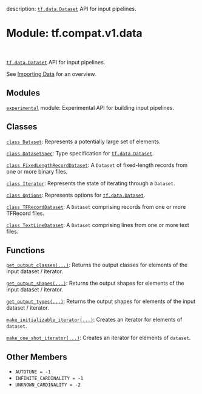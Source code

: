 description: <a href="../../../tf/data/Dataset.md"><code>tf.data.Dataset</code></a> API for input pipelines.

<div itemscope itemtype="http://developers.google.com/ReferenceObject">
<meta itemprop="name" content="tf.compat.v1.data" />
<meta itemprop="path" content="Stable" />
<meta itemprop="property" content="AUTOTUNE"/>
<meta itemprop="property" content="INFINITE_CARDINALITY"/>
<meta itemprop="property" content="UNKNOWN_CARDINALITY"/>
</div>

# Module: tf.compat.v1.data

<!-- Insert buttons and diff -->

<table class="tfo-notebook-buttons tfo-api nocontent" align="left">

</table>



<a href="../../../tf/data/Dataset.md"><code>tf.data.Dataset</code></a> API for input pipelines.


See [Importing Data](https://tensorflow.org/guide/data) for an overview.

## Modules

[`experimental`](../../../tf/compat/v1/data/experimental.md) module: Experimental API for building input pipelines.

## Classes

[`class Dataset`](../../../tf/compat/v1/data/Dataset.md): Represents a potentially large set of elements.

[`class DatasetSpec`](../../../tf/data/DatasetSpec.md): Type specification for <a href="../../../tf/data/Dataset.md"><code>tf.data.Dataset</code></a>.

[`class FixedLengthRecordDataset`](../../../tf/compat/v1/data/FixedLengthRecordDataset.md): A `Dataset` of fixed-length records from one or more binary files.

[`class Iterator`](../../../tf/compat/v1/data/Iterator.md): Represents the state of iterating through a `Dataset`.

[`class Options`](../../../tf/data/Options.md): Represents options for <a href="../../../tf/data/Dataset.md"><code>tf.data.Dataset</code></a>.

[`class TFRecordDataset`](../../../tf/compat/v1/data/TFRecordDataset.md): A `Dataset` comprising records from one or more TFRecord files.

[`class TextLineDataset`](../../../tf/compat/v1/data/TextLineDataset.md): A `Dataset` comprising lines from one or more text files.

## Functions

[`get_output_classes(...)`](../../../tf/compat/v1/data/get_output_classes.md): Returns the output classes for elements of the input dataset / iterator.

[`get_output_shapes(...)`](../../../tf/compat/v1/data/get_output_shapes.md): Returns the output shapes for elements of the input dataset / iterator.

[`get_output_types(...)`](../../../tf/compat/v1/data/get_output_types.md): Returns the output shapes for elements of the input dataset / iterator.

[`make_initializable_iterator(...)`](../../../tf/compat/v1/data/make_initializable_iterator.md): Creates an iterator for elements of `dataset`.

[`make_one_shot_iterator(...)`](../../../tf/compat/v1/data/make_one_shot_iterator.md): Creates an iterator for elements of `dataset`.

## Other Members

* `AUTOTUNE = -1` <a id="AUTOTUNE"></a>
* `INFINITE_CARDINALITY = -1` <a id="INFINITE_CARDINALITY"></a>
* `UNKNOWN_CARDINALITY = -2` <a id="UNKNOWN_CARDINALITY"></a>
